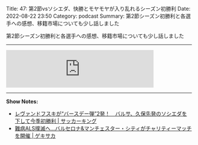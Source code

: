Title: 47: 第2節vsソシエダ、快勝とモヤモヤが入り乱れるシーズン初勝利
Date: 2022-08-22 23:50
Category: podcast
Summary: 第2節シーズン初勝利と各選手への感想、移籍市場についても少し話しました

第2節シーズン初勝利と各選手への感想、移籍市場についても少し話しました

---

<iframe src="https://anchor.fm/barcafm/embed/episodes/47-2vs-e1mqhs2" height="102px" width="400px" frameborder="0" scrolling="no"></iframe>

---

**Show Notes:**

- [レヴァンドフスキが“バースデー弾”2発！　バルサ、久保先発のソシエダを下して今季初勝利 \| サッカーキング](https://www.soccer-king.jp/news/world/esp/20220822/1679663.html)
- [難病ALS撲滅へ…バルセロナ&マンチェスター・シティがチャリティーマッチを開催 \| ゲキサカ](https://web.gekisaka.jp/news/world/detail/?361854-361854-fl)
